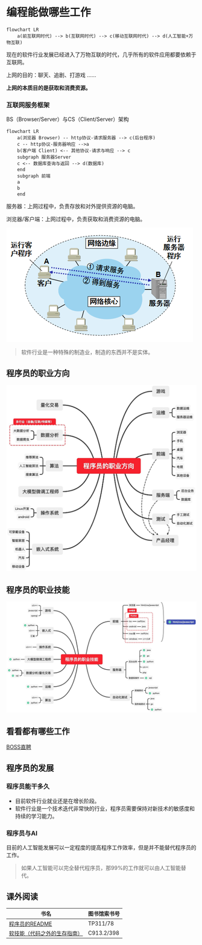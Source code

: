 # 编程能做哪些工作

```mermaid
flowchart LR
    a(前互联网时代) --> b(互联网时代) --> c(移动互联网时代) --> d(人工智能+万物互联)
```

现在的软件行业发展已经进入了万物互联的时代，几乎所有的软件应用都要依赖于互联网。

上网的目的：聊天、追剧、打游戏 ……

**上网的本质目的是获取和消费资源。**

### 互联网服务框架

BS（Browser/Server）与CS（Client/Server）架构

```mermaid
flowchart LR
    a(浏览器 Browser) -- http协议-请求服务器 --> c(后台程序)
    c -- http协议-服务器响应 -->a
    b(客户端 Client) <-- 其他协议-请求与响应 --> c
    subgraph 服务器Server
    c <-- 数据库查询与返回 --> d(数据库)
    end
    subgraph 前端
    a
    b
    end
```

服务器：上网过程中，负责存放和对外提供资源的电脑。

浏览器/客户端：上网过程中，负责获取和消费资源的电脑。

![](https://raw.githubusercontent.com/hughxusu/lesson-index/developing/_images/1774310-20200706180730400-526445821.png)

> 软件行业是一种特殊的制造业，制造的东西并不是实体。

## 程序员的职业方向

<img src="https://raw.githubusercontent.com/hughxusu/lesson-index/developing/_images/career.jpg" />

## 程序员的职业技能

![](https://raw.githubusercontent.com/hughxusu/lesson-index/developing/_images/skills.jpg)

## 看看都有哪些工作

[BOSS直聘](https://www.zhipin.com/beijing/?seoRefer=index)

## 程序员的发展

### 程序员能干多久

* 目前软件行业就业还是在增长阶段。
* 软件行业是一个技术迭代非常快的行业，程序员需要保持对新技术的敏感度和持续的学习能力。

### 程序员与AI

目前的人工智能发展可以一定程度的提高程序工作效率，但是并不能替代程序员的工作。

> 如果人工智能可以完全替代程序员，那99%的工作就可以由人工智能替代。

## 课外阅读

| 书名                                                         | 图书馆索书号 |
| ------------------------------------------------------------ | ------------ |
| [程序员的README](https://book.douban.com/subject/36457109/)  | TP311/78     |
| [软技能（代码之外的生存指南）](https://book.douban.com/subject/36044253/) | C913.2/398   |
